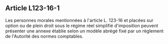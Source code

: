 Article L123-16-1
----
Les personnes morales mentionnées à l'article L. 123-16 et placées sur option ou
de plein droit sous le régime réel simplifié d'imposition peuvent présenter une
annexe établie selon un modèle abrégé fixé par un règlement de l'Autorité des
normes comptables.
